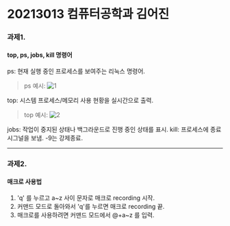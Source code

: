 # 20213013 컴퓨터공학과 김어진

### ****과제1.****

#### top, ps, jobs, kill 명령어

ps: 현재 실행 중인 프로세스를 보여주는 리눅스 명령어.

> ps 예시: ![1](https://user-images.githubusercontent.com/105623977/172044456-ef36aafb-be7f-49fd-8ac9-0c0f49f57b88.PNG)

top: 시스템 프로세스/메모리 사용 현황을 실시간으로 출력.

> top 예시: ![2](https://user-images.githubusercontent.com/105623977/172044516-87c9962e-555c-46da-859a-60211e48fa49.PNG)

jobs: 작업이 중지된 상태나 백그라운드로 진행 중인 상태를 표시.
kill: 프로세스에 종료 시그널을 보냄. -9는 강제종료.

-------------------------------------------------------

### ****과제2.****

#### 매크로 사용법

1. 'q' 를 누르고 a~z 사이 문자로 매크로 recording 시작.
2. 커맨드 모드로 돌아와서 'q'를 누르면 매크로 recording 끝.
3. 매크로를 사용하려면 커맨드 모드에서 @+a~z 를 입력.

[blog]: https://lsh424.tistory.com/37
